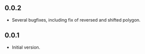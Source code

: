 ## 0.0.2

- Several bugfixes, including fix of reversed and shifted polygon.

## 0.0.1

- Initial version.
